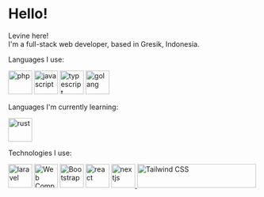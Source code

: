 # Hello!
Levine here!  
I'm a full-stack web developer, based in Gresik, Indonesia.

Languages I use:

[<img src="https://edent.github.io/SuperTinyIcons/images/svg/php.svg" width="48" title="Php" alt="php"/>](https://php.net)
[<img src="https://edent.github.io/SuperTinyIcons/images/svg/javascript.svg" width="48" title="Javascript" alt="javascript"/>](https://developer.mozilla.org/en-US/docs/Web/JavaScript)
[<img src="https://edent.github.io/SuperTinyIcons/images/svg/typescript.svg" width="48" title="Typescript" alt="typescript"/>](https://www.typescriptlang.org/)
[<img src="https://edent.github.io/SuperTinyIcons/images/svg/go.svg" height="48" title="GoLang" alt="golang"/>](https://go.dev/)

Languages I'm currently learning:

[<img src="https://edent.github.io/SuperTinyIcons/images/svg/rust.svg" height="48" title="Rust" alt="rust"/>](https://www.rust-lang.org/)

Technologies I use:

[<img src="https://edent.github.io/SuperTinyIcons/images/svg/laravel.svg" height="48" title="Laravel" alt="laravel"/>](https://laravel.com/) 
[<img src="https://web-components-resources.appspot.com/static/logo.svg" height="48" title="Web Component" alt="Web Component" />](https://www.webcomponents.org/)
[<img src="https://getbootstrap.com/docs/5.2/assets/brand/bootstrap-logo-shadow.png" height="48" title="Bootstrap" alt="Bootstrap" />](https://getbootstrap.com/)
[<img src="https://edent.github.io/SuperTinyIcons/images/svg/react.svg" height="48" title="React" alt="react"/>](https://reactjs.org/)
<a href="https://nextjs.org">
    <picture>
        <source media="(prefers-color-scheme: dark)" srcset="https://assets.vercel.com/image/upload/v1662130559/nextjs/Icon_dark_background.png">
        <img src="https://assets.vercel.com/image/upload/v1662130559/nextjs/Icon_light_background.png" height="48" title="NextJS" alt="nextjs">
    </picture>
</a>
<a href="https://tailwindcss.com" target="_blank">
    <picture>
      <source media="(prefers-color-scheme: dark)" srcset="https://raw.githubusercontent.com/tailwindlabs/tailwindcss/HEAD/.github/logo-dark.svg">
      <source media="(prefers-color-scheme: light)" srcset="https://raw.githubusercontent.com/tailwindlabs/tailwindcss/HEAD/.github/logo-light.svg">
      <img alt="Tailwind CSS" title="Tailwind CSS" src="https://raw.githubusercontent.com/tailwindlabs/tailwindcss/HEAD/.github/logo-light.svg" width="240" height="48" style="max-width: 100%;">
    </picture>
  </a>
